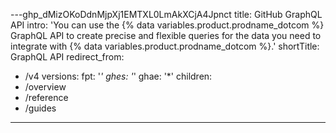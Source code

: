 ---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
title: GitHub GraphQL API
intro: 'You can use the {% data variables.product.prodname_dotcom %} GraphQL API to create precise and flexible queries for the data you need to integrate with {% data variables.product.prodname_dotcom %}.'
shortTitle: GraphQL API
redirect_from:
  - /v4
versions:
  fpt: '*'
  ghes: '*'
  ghae: '*'
children:
  - /overview
  - /reference
  - /guides
---

